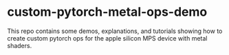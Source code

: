 # custom-pytorch-metal-ops-demo
This repo contains some demos, explanations, and tutorials showing how to create custom pytorch ops for the apple silicon MPS device with metal shaders.
